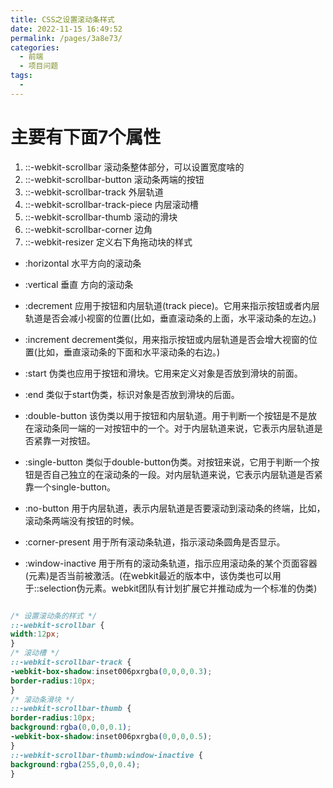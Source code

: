 ```yaml
---
title: CSS之设置滚动条样式
date: 2022-11-15 16:49:52
permalink: /pages/3a8e73/
categories:
  - 前端
  - 项目问题
tags:
  - 
---
```


# 主要有下面7个属性

1. ::-webkit-scrollbar 滚动条整体部分，可以设置宽度啥的
2. ::-webkit-scrollbar-button 滚动条两端的按钮
3. ::-webkit-scrollbar-track  外层轨道
4. ::-webkit-scrollbar-track-piece  内层滚动槽
5. ::-webkit-scrollbar-thumb 滚动的滑块
6. ::-webkit-scrollbar-corner 边角
7. ::-webkit-resizer 定义右下角拖动块的样式

- :horizontal 水平方向的滚动条
- :vertical 垂直 方向的滚动条

- :decrement 应用于按钮和内层轨道(track piece)。它用来指示按钮或者内层轨道是否会减小视窗的位置(比如，垂直滚动条的上面，水平滚动条的左边。)
- :increment decrement类似，用来指示按钮或内层轨道是否会增大视窗的位置(比如，垂直滚动条的下面和水平滚动条的右边。)
- :start 伪类也应用于按钮和滑块。它用来定义对象是否放到滑块的前面。
- :end 类似于start伪类，标识对象是否放到滑块的后面。
- :double-button  该伪类以用于按钮和内层轨道。用于判断一个按钮是不是放在滚动条同一端的一对按钮中的一个。对于内层轨道来说，它表示内层轨道是否紧靠一对按钮。
- :single-button 类似于double-button伪类。对按钮来说，它用于判断一个按钮是否自己独立的在滚动条的一段。对内层轨道来说，它表示内层轨道是否紧靠一个single-button。
- :no-button 用于内层轨道，表示内层轨道是否要滚动到滚动条的终端，比如，滚动条两端没有按钮的时候。
- :corner-present  用于所有滚动条轨道，指示滚动条圆角是否显示。
- :window-inactive 用于所有的滚动条轨道，指示应用滚动条的某个页面容器(元素)是否当前被激活。(在webkit最近的版本中，该伪类也可以用于::selection伪元素。webkit团队有计划扩展它并推动成为一个标准的伪类)


```css

/* 设置滚动条的样式 */
::-webkit-scrollbar {
width:12px;
}
/* 滚动槽 */
::-webkit-scrollbar-track {
-webkit-box-shadow:inset006pxrgba(0,0,0,0.3);
border-radius:10px;
}
/* 滚动条滑块 */
::-webkit-scrollbar-thumb {
border-radius:10px;
background:rgba(0,0,0,0.1);
-webkit-box-shadow:inset006pxrgba(0,0,0,0.5);
}
::-webkit-scrollbar-thumb:window-inactive {
background:rgba(255,0,0,0.4);
}

```